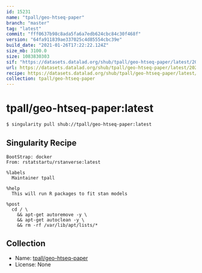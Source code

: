 ```yaml
---
id: 15231
name: "tpall/geo-htseq-paper"
branch: "master"
tag: "latest"
commit: "fff0637b98c8ada5fa6a7edb624cbc84c30f468f"
version: "64fa911839ae337025c4d85554cbc39e"
build_date: "2021-01-26T17:22:22.124Z"
size_mb: 3100.0
size: 1083830303
sif: "https://datasets.datalad.org/shub/tpall/geo-htseq-paper/latest/2021-01-26-fff0637b-64fa9118/64fa911839ae337025c4d85554cbc39e.sif"
url: https://datasets.datalad.org/shub/tpall/geo-htseq-paper/latest/2021-01-26-fff0637b-64fa9118/
recipe: https://datasets.datalad.org/shub/tpall/geo-htseq-paper/latest/2021-01-26-fff0637b-64fa9118/Singularity
collection: tpall/geo-htseq-paper
---
```


# tpall/geo-htseq-paper:latest

```bash
$ singularity pull shub://tpall/geo-htseq-paper:latest
```

## Singularity Recipe

```singularity
BootStrap: docker
From: rstatstartu/rstanverse:latest

%labels
  Maintainer tpall

%help
  This will run R packages to fit stan models

%post
  cd / \
    && apt-get autoremove -y \
    && apt-get autoclean -y \
    && rm -rf /var/lib/apt/lists/*
```

## Collection

 - Name: [tpall/geo-htseq-paper](https://github.com/tpall/geo-htseq-paper)
 - License: None

